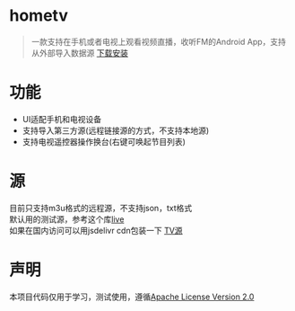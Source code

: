 # hometv
>一款支持在手机或者电视上观看视频直播，收听FM的Android App，支持从外部导入数据源
[下载安装](https://github.com/manymore13/hometv/releases/tag/main)

# 功能
- UI适配手机和电视设备
- 支持导入第三方源(远程链接源的方式，不支持本地源)
- 支持电视遥控器操作换台(右键可唤起节目列表)
  
# 源
目前只支持m3u格式的远程源，不支持json，txt格式  
默认用的测试源，参考这个库[live](https://github.com/fanmingming/live)  
如果在国内访问可以用jsdelivr cdn包装一下 [TV源](https://cdn.jsdelivr.net/gh/fanmingming/live@latest/tv/m3u/ipv6.m3u)  

# 声明
本项目代码仅用于学习，测试使用，遵循[Apache License Version 2.0](https://github.com/manymore13/hometv/blob/main/LICENSE)

